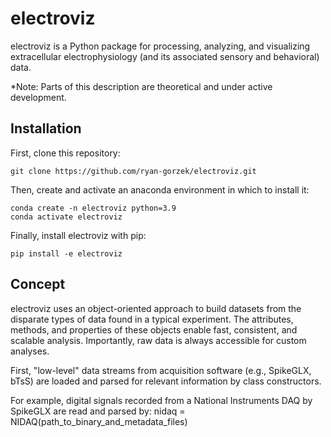 # electroviz

electroviz is a Python package for processing, analyzing, and visualizing extracellular electrophysiology (and its associated sensory and behavioral) data.

*Note: Parts of this description are theoretical and under active development.

## Installation

First, clone this repository:

    git clone https://github.com/ryan-gorzek/electroviz.git
    
Then, create and activate an anaconda environment in which to install it:

    conda create -n electroviz python=3.9
    conda activate electroviz
    
Finally, install electroviz with pip:

    pip install -e electroviz

## Concept

electroviz uses an object-oriented approach to build datasets from the disparate types of data found in a typical experiment. The attributes, methods, and properties of these objects enable fast, consistent, and scalable analysis. Importantly, raw data is always accessible for custom analyses.

First, "low-level" data streams from acquisition software (e.g., SpikeGLX, bTsS) are loaded and parsed for relevant information by class constructors.

For example, digital signals recorded from a National Instruments DAQ by SpikeGLX are read and parsed by:
    nidaq = NIDAQ(path_to_binary_and_metadata_files)
